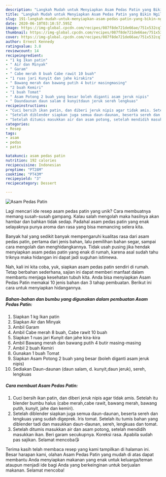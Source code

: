 ```yaml
---
description: "Langkah Mudah untuk Menyiapkan Asam Pedas Patin yang Bikin Ngiler"
title: "Langkah Mudah untuk Menyiapkan Asam Pedas Patin yang Bikin Ngiler"
slug: 191-langkah-mudah-untuk-menyiapkan-asam-pedas-patin-yang-bikin-ngiler
date: 2020-06-10T03:10:57.595Z
image: https://img-global.cpcdn.com/recipes/087f8de721de66ae/751x532cq70/asam-pedas-patin-foto-resep-utama.jpg
thumbnail: https://img-global.cpcdn.com/recipes/087f8de721de66ae/751x532cq70/asam-pedas-patin-foto-resep-utama.jpg
cover: https://img-global.cpcdn.com/recipes/087f8de721de66ae/751x532cq70/asam-pedas-patin-foto-resep-utama.jpg
author: Ernest Kennedy
ratingvalue: 3.8
reviewcount: 14
recipeingredient:
- "1 kg Ikan patin"
- " Air dan Minyak"
- " Garam"
- " Cabe merah 8 buah Cabe rawit 10 buah"
- "1 ruas jari Kunyit dan jahe kirakira"
- " Bawang merah dan bawang putih 4 butir masingmasing"
- "2 buah Kemiri"
- "1 buah Tomat"
- " Asam Potong 2 buah yang besar boleh diganti asam jeruk nipis"
- " Daundaunan daun salam d kunyitdaun jeruk sereh lengkuas"
recipeinstructions:
- "Cuci bersih ikan patin, dan diberi jeruk nipis agar tidak amis. Setelah itu blender bumbu halus (cabe merah,cabe rawit, bawang merah, bawang putih, kunyit, jahe dan kemiri)."
- "Setelah diblender siapkan juga semua daun-daunan, beserta sereh dan lengkuas yang sudah digeprek. Iris tomat. Setelah itu tumis bahan yang diblender tadi dan masukkan daun-daunan, sereh, lengkuas dan tomat."
- "Setelah ditumis masukkan air dan asam potong, setelah mendidih masukkan ikan. Beri garam secukupnya. Koreksi rasa. Apabila sudah pas sajikan. Selamat mencoba😘"
categories:
- Resep
tags:
- asam
- pedas
- patin

katakunci: asam pedas patin 
nutrition: 192 calories
recipecuisine: Indonesian
preptime: "PT28M"
cooktime: "PT43M"
recipeyield: "3"
recipecategory: Dessert

---
```



![Asam Pedas Patin](https://img-global.cpcdn.com/recipes/087f8de721de66ae/751x532cq70/asam-pedas-patin-foto-resep-utama.jpg)

Lagi mencari ide resep asam pedas patin yang unik? Cara membuatnya memang susah-susah gampang. Kalau salah mengolah maka hasilnya akan hambar dan bahkan tidak sedap. Padahal asam pedas patin yang enak selayaknya punya aroma dan rasa yang bisa memancing selera kita.

Banyak hal yang sedikit banyak mempengaruhi kualitas rasa dari asam pedas patin, pertama dari jenis bahan, lalu pemilihan bahan segar, sampai cara mengolah dan menghidangkannya. Tidak usah pusing jika hendak menyiapkan asam pedas patin yang enak di rumah, karena asal sudah tahu triknya maka hidangan ini dapat jadi suguhan istimewa.




Nah, kali ini kita coba, yuk, siapkan asam pedas patin sendiri di rumah. Tetap berbahan sederhana, sajian ini dapat memberi manfaat dalam membantu menjaga kesehatan tubuh kita. Anda bisa menyiapkan Asam Pedas Patin memakai 10 jenis bahan dan 3 tahap pembuatan. Berikut ini cara untuk menyiapkan hidangannya.

<!--inarticleads1-->

##### Bahan-bahan dan bumbu yang digunakan dalam pembuatan Asam Pedas Patin:

1. Siapkan 1 kg Ikan patin
1. Siapkan  Air dan Minyak
1. Ambil  Garam
1. Ambil  Cabe merah 8 buah, Cabe rawit 10 buah
1. Siapkan 1 ruas jari Kunyit dan jahe kira-kira
1. Ambil  Bawang merah dan bawang putih 4 butir masing-masing
1. Ambil 2 buah Kemiri
1. Gunakan 1 buah Tomat
1. Siapkan  Asam Potong 2 buah yang besar (boleh diganti asam jeruk nipis)
1. Sediakan  Daun-daunan (daun salam, d. kunyit,daun jeruk), sereh, lengkuas




<!--inarticleads2-->

##### Cara membuat Asam Pedas Patin:

1. Cuci bersih ikan patin, dan diberi jeruk nipis agar tidak amis. Setelah itu blender bumbu halus (cabe merah,cabe rawit, bawang merah, bawang putih, kunyit, jahe dan kemiri).
1. Setelah diblender siapkan juga semua daun-daunan, beserta sereh dan lengkuas yang sudah digeprek. Iris tomat. Setelah itu tumis bahan yang diblender tadi dan masukkan daun-daunan, sereh, lengkuas dan tomat.
1. Setelah ditumis masukkan air dan asam potong, setelah mendidih masukkan ikan. Beri garam secukupnya. Koreksi rasa. Apabila sudah pas sajikan. Selamat mencoba😘




Terima kasih telah membaca resep yang kami tampilkan di halaman ini. Besar harapan kami, olahan Asam Pedas Patin yang mudah di atas dapat membantu Anda menyiapkan makanan yang enak untuk keluarga/teman ataupun menjadi ide bagi Anda yang berkeinginan untuk berjualan makanan. Selamat mencoba!
